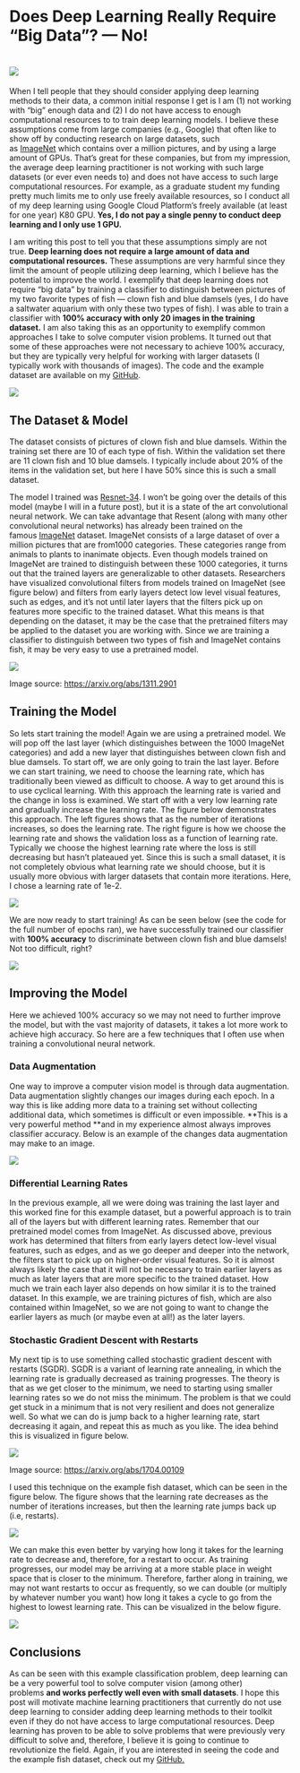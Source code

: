 # Does Deep Learning Really Require “Big Data”? — No!

# ![](/images/2018-08-19-deep-learning-big-data/media/image1.jpeg)

When I tell people that they should consider applying deep learning methods to their data, a common initial response I get is I am (1) not working with “big” enough data and (2) I do not have access to enough computational resources to to train deep learning models. I believe these assumptions come from large companies (e.g., Google) that often like to show off by conducting research on large datasets, such as [ImageNet](http://www.image-net.org/) which contains over a million pictures, and by using a large amount of GPUs. That’s great for these companies, but from my impression, the average deep learning practitioner is not working with such large datasets (or ever even needs to) and does not have access to such large computational resources. For example, as a graduate student my funding pretty much limits me to only use freely available resources, so I conduct all of my deep learning using Google Cloud Platform’s freely available (at least for one year) K80 GPU. **Yes, I do not pay a single penny to conduct deep learning and I only use 1 GPU.**

I am writing this post to tell you that these assumptions simply are not true. **Deep learning does not require a large amount of data and computational resources.** These assumptions are very harmful since they limit the amount of people utilizing deep learning, which I believe has the potential to improve the world. I exemplify that deep learning does not require “big data” by training a classifier to distinguish between pictures of my two favorite types of fish — clown fish and blue damsels (yes, I do have a saltwater aquarium with only these two types of fish). I was able to train a classifier with **100% accuracy with only 20 images in the training dataset.** I am also taking this as an opportunity to exemplify common approaches I take to solve computer vision problems. It turned out that some of these approaches were not necessary to achieve 100% accuracy, but they are typically very helpful for working with larger datasets (I typically work with thousands of images). The code and the example dataset are available on my [GitHub](https://github.com/zachmonge).

![](/images/2018-08-19-deep-learning-big-data/media/image2.jpeg)

## The Dataset & Model

The dataset consists of pictures of clown fish and blue damsels. Within the training set there are 10 of each type of fish. Within the validation set there are 11 clown fish and 10 blue damsels. I typically include about 20% of the items in the validation set, but here I have 50% since this is such a small dataset.

The model I trained was [Resnet-34](https://arxiv.org/abs/1512.03385). I won’t be going over the details of this model (maybe I will in a future post), but it is a state of the art convolutional neural network. We can take advantage that Resent (along with many other convolutional neural networks) has already been trained on the famous [ImageNet](http://www.image-net.org/) dataset. ImageNet consists of a large dataset of over a million pictures that are from1000 categories. These categories range from animals to plants to inanimate objects. Even though models trained on ImageNet are trained to distinguish between these 1000 categories, it turns out that the trained layers are generalizable to other datasets. Researchers have visualized convolutional filters from models trained on ImageNet (see figure below) and filters from early layers detect low level visual features, such as edges, and it’s not until later layers that the filters pick up on features more specific to the trained dataset. What this means is that depending on the dataset, it may be the case that the pretrained filters may be applied to the dataset you are working with. Since we are training a classifier to distinguish between two types of fish and ImageNet contains fish, it may be very easy to use a pretrained model.

![](/images/2018-08-19-deep-learning-big-data/media/image6.jpeg)

Image source: https://arxiv.org/abs/1311.2901

## Training the Model

So lets start training the model! Again we are using a pretrained model. We will pop off the last layer (which distinguishes between the 1000 ImageNet categories) and add a new layer that distinguishes between clown fish and blue damsels. To start off, we are only going to train the last layer. Before we can start training, we need to choose the learning rate, which has traditionally been viewed as difficult to choose. A way to get around this is to use cyclical learning. With this approach the learning rate is varied and the change in loss is examined. We start off with a very low learning rate and gradually increase the learning rate. The figure below demonstrates this approach. The left figures shows that as the number of iterations increases, so does the learning rate. The right figure is how we choose the learning rate and shows the validation loss as a function of learning rate. Typically we choose the highest learning rate where the loss is still decreasing but hasn’t plateaued yet. Since this is such a small dataset, it is not completely obvious what learning rate we should choose, but it is usually more obvious with larger datasets that contain more iterations. Here, I chose a learning rate of 1e-2.

![](/images/2018-08-19-deep-learning-big-data/media/image7.jpeg)

We are now ready to start training! As can be seen below (see the code for the full number of epochs ran), we have successfully trained our classifier with **100% accuracy** to discriminate between clown fish and blue damsels! Not too difficult, right?

![](/images/2018-08-19-deep-learning-big-data/media/image8.jpeg)

## Improving the Model

Here we achieved 100% accuracy so we may not need to further improve the model, but with the vast majority of datasets, it takes a lot more work to achieve high accuracy. So here are a few techniques that I often use when training a convolutional neural network.

### Data Augmentation

One way to improve a computer vision model is through data augmentation. Data augmentation slightly changes our images during each epoch. In a way this is like adding more data to a training set without collecting additional data, which sometimes is difficult or even impossible. **This is a very powerful method **and in my experience almost always improves classifier accuracy. Below is an example of the changes data augmentation may make to an image.

![](/images/2018-08-19-deep-learning-big-data/media/image9.png)

### Differential Learning Rates

In the previous example, all we were doing was training the last layer and this worked fine for this example dataset, but a powerful approach is to train all of the layers but with different learning rates. Remember that our pretrained model comes from ImageNet. As discussed above, previous work has determined that filters from early layers detect low-level visual features, such as edges, and as we go deeper and deeper into the network, the filters start to pick up on higher-order visual features. So it is almost always likely the case that it will not be necessary to train earlier layers as much as later layers that are more specific to the trained dataset. How much we train each layer also depends on how similar it is to the trained dataset. In this example, we are training pictures of fish, which are also contained within ImageNet, so we are not going to want to change the earlier layers as much (or maybe even at all!) as the later layers.

### Stochastic Gradient Descent with Restarts

My next tip is to use something called stochastic gradient descent with restarts (SGDR). SGDR is a variant of learning rate annealing, in which the learning rate is gradually decreased as training progresses. The theory is that as we get closer to the minimum, we need to starting using smaller learning rates so we do not miss the minimum. The problem is that we could get stuck in a minimum that is not very resilient and does not generalize well. So what we can do is jump back to a higher learning rate, start decreasing it again, and repeat this as much as you like. The idea behind this is visualized in figure below.

![](/images/2018-08-19-deep-learning-big-data/media/image10.png)

Image source: https://arxiv.org/abs/1704.00109

I used this technique on the example fish dataset, which can be seen in the figure below. The figure shows that the learning rate decreases as the number of iterations increases, but then the learning rate jumps back up (i.e, restarts).

![](/images/2018-08-19-deep-learning-big-data/media/image11.png)

We can make this even better by varying how long it takes for the learning rate to decrease and, therefore, for a restart to occur. As training progresses, our model may be arriving at a more stable place in weight space that is closer to the minimum. Therefore, farther along in training, we may not want restarts to occur as frequently, so we can double (or multiply by whatever number you want) how long it takes a cycle to go from the highest to lowest learning rate. This can be visualized in the below figure.

![](/images/2018-08-19-deep-learning-big-data/media/image12.png)

## Conclusions

As can be seen with this example classification problem, deep learning can be a very powerful tool to solve computer vision (among other) problems **and works perfectly well even with small datasets**. I hope this post will motivate machine learning practitioners that currently do not use deep learning to consider adding deep learning methods to their toolkit even if they do not have access to large computational resources. Deep learning has proven to be able to solve problems that were previously very difficult to solve and, therefore, I believe it is going to continue to revolutionize the field. Again, if you are interested in seeing the code and the example fish dataset, check out my [GitHub.](https://github.com/zachmonge)